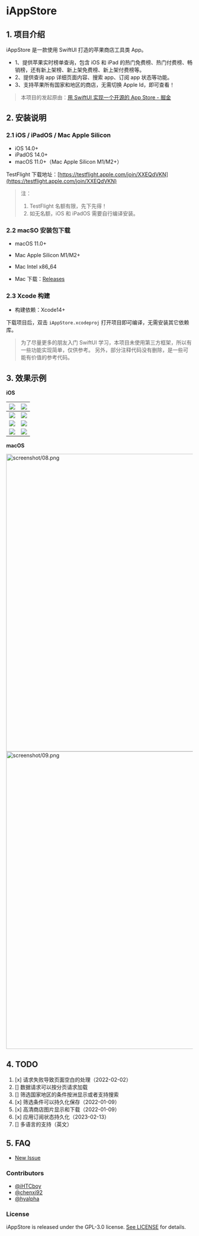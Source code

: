 # iAppStore

## 1. 项目介绍

iAppStore 是一款使用 SwiftUI 打造的苹果商店工具类 App。

- 1、提供苹果实时榜单查询，包含 iOS 和 iPad 的热门免费榜、热门付费榜、畅销榜，还有新上架榜、新上架免费榜、新上架付费榜等。
- 2、提供查询 app 详细页面内容、搜索 app、订阅 app 状态等功能。
- 3、支持苹果所有国家和地区的商店，无需切换 Apple Id，即可查看！


> 本项目的发起原由：[用 SwiftUI 实现一个开源的 App Store - 掘金](https://juejin.cn/post/7051512478630412301)

## 2. 安装说明

### 2.1 iOS / iPadOS / Mac Apple Silicon

- iOS 14.0+
- iPadOS 14.0+
- macOS 11.0+（Mac Apple Silicon M1/M2+）


TestFlight 下载地址：[https://testflight.apple.com/join/XXEQdVKN](https://testflight.apple.com/join/XXEQdVKN)

> 注：
> 1. TestFlight 名额有限，先下先得！
> 2. 如无名额，iOS 和 iPadOS 需要自行编译安装。


### 2.2 macSO 安装包下载

- macOS 11.0+
- Mac Apple Silicon M1/M2+
- Mac Intel x86_64

- Mac 下载：[Releases](https://github.com/37iOS/iAppStore-SwiftUI/releases)


### 2.3 Xcode 构建

- 构建依赖：Xcode14+

下载项目后，双击 `iAppStore.xcodeproj` 打开项目即可编译，无需安装其它依赖库。

> 为了尽量更多的朋友入门 SwiftUI 学习，本项目未使用第三方框架，所以有一些功能实现简单，仅供参考。
> 另外，部分注释代码没有删除，是一些可能有价值的参考代码。


## 3. 效果示例

**iOS**

| ![](screenshot/01.png) | ![](screenshot/02.png) |
| ----- | ----- |
| ![](screenshot/03.png) | ![](screenshot/04.png) |
| ![](screenshot/05.png) | ![](screenshot/06.png) |
| ![](screenshot/07.png) | ![](screenshot/10.png) |

**macOS**

<img src="screenshot/08.png" width="800" height:auto alt="screenshot/08.png"/>
<img src="screenshot/09.png" width="800" height:auto alt="screenshot/09.png"/>

## 4. TODO

1. [x] 请求失败导致页面空白的处理（2022-02-02）
2. [] 数据请求可以按分页请求加载
3. [] 筛选国家地区的条件按洲显示或者支持搜索
4. [x] 筛选条件可以持久化保存（2022-01-09）
5. [x] 高清商店图片显示和下载（2022-01-09）
6. [x] 应用订阅状态持久化（2023-02-13）
7. [] 多语言的支持（英文）

## 5. FAQ

* [New Issue](https://github.com/37iOS/iAppStore-SwiftUI/issues)

### Contributors 

* [@iHTCboy](https://github.com/iHTCboy) 
* [@chenxi92](https://github.com/chenxi92)
* [@hyalpha](https://github.com/hyalpha)

### License

iAppStore is released under the GPL-3.0 license. [See LICENSE](https://github.com/37iOS/iAppStore-SwiftUI/blob/main/LICENSE) for details.
